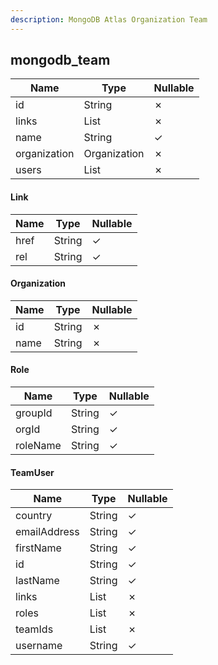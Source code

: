 ```yaml
---
description: MongoDB Atlas Organization Team
---
```

mongodb_team
------------

| **Name**     | **Type**       | **Nullable** |
| ------------ | -------------- | ------------ |
| id           | String         | &cross;      |
| links        | List<Link>     | &cross;      |
| name         | String         | &check;      |
| organization | Organization   | &cross;      |
| users        | List<TeamUser> | &cross;      |

#### Link
| **Name** | **Type** | **Nullable** |
| -------- | -------- | ------------ |
| href     | String   | &check;      |
| rel      | String   | &check;      |

#### Organization
| **Name** | **Type** | **Nullable** |
| -------- | -------- | ------------ |
| id       | String   | &cross;      |
| name     | String   | &cross;      |

#### Role
| **Name** | **Type** | **Nullable** |
| -------- | -------- | ------------ |
| groupId  | String   | &check;      |
| orgId    | String   | &check;      |
| roleName | String   | &check;      |

#### TeamUser
| **Name**     | **Type**     | **Nullable** |
| ------------ | ------------ | ------------ |
| country      | String       | &check;      |
| emailAddress | String       | &check;      |
| firstName    | String       | &check;      |
| id           | String       | &check;      |
| lastName     | String       | &check;      |
| links        | List<Link>   | &cross;      |
| roles        | List<Role>   | &cross;      |
| teamIds      | List<String> | &cross;      |
| username     | String       | &check;      |
